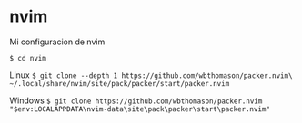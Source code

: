 # nvim
Mi configuracion de nvim


`$ cd nvim`

Linux
`$ git clone --depth 1 https://github.com/wbthomason/packer.nvim\
 ~/.local/share/nvim/site/pack/packer/start/packer.nvim`

Windows
`$ git clone https://github.com/wbthomason/packer.nvim "$env:LOCALAPPDATA\nvim-data\site\pack\packer\start\packer.nvim"`

